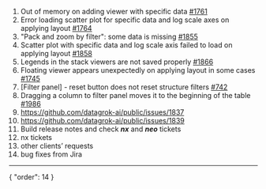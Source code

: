 1. Out of memory on adding viewer with specific data [#1761](https://github.com/datagrok-ai/public/issues/1761)
2. Error loading scatter plot for specific data and log scale axes on applying layout [#1764](https://github.com/datagrok-ai/public/issues/1764)
3. "Pack and zoom by filter": some data is missing [#1855](https://github.com/datagrok-ai/public/issues/1855)
4. Scatter plot with specific data and log scale axis failed to load on applying layout [#1858](https://github.com/datagrok-ai/public/issues/1858)
5. Legends in the stack viewers are not saved properly [#1866](https://github.com/datagrok-ai/public/issues/1866)
6. Floating viewer appears unexpectedly on applying layout in some cases [#1745](https://github.com/datagrok-ai/public/issues/1745)
7. \[Filter panel\] - reset button does not reset structure filters [#742](https://github.com/datagrok-ai/public/issues/742)
8. Dragging a column to filter panel moves it to the beginning of the table [#1986](https://github.com/datagrok-ai/public/issues/1986)
9. <https://github.com/datagrok-ai/public/issues/1837>
10. <https://github.com/datagrok-ai/public/issues/1839>
11. Build release notes and check ***nx*** and ***neo*** tickets
12. nx tickets
13. other clients’ requests
14. bug fixes from Jira
---
{
  "order": 14
}
